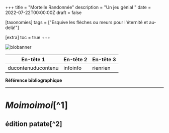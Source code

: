 +++
title = "Mortelle Randonnée"
description = "Un jeu génial "
date = 2022-07-22T00:00:00Z
draft = false

[taxonomies]
tags = ["Esquive les flèches ou meurs pour l'éternité et au-delà!"]

[extra]
toc = true
+++

![biobanner](https://biodiversitypmc.sibils.org/img/logo_banner.7ff68d4d.png)


| En-tête 1		|En-tête 2		|En-tête 3		|
| --------------------- | --------------------- | --------------------- |
| ducontenuducontenu	| infoinfo		| rienrien		|



**Référence bibliographique**

---------------------------

# *Moimoimoi*[^1]
## édition patate[^2]
